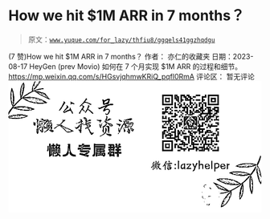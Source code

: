 # How we hit $1M ARR in 7 months？

> 原文：[`www.yuque.com/for_lazy/thfiu8/ggqels41ggzhqdgu`](https://www.yuque.com/for_lazy/thfiu8/ggqels41ggzhqdgu)

<ne-h2 id="d88bb88c" data-lake-id="d88bb88c"><ne-heading-ext><ne-heading-anchor></ne-heading-anchor><ne-heading-fold></ne-heading-fold></ne-heading-ext><ne-heading-content><ne-text id="uac70c2bd">(7 赞)How we hit $1M ARR in 7 months？</ne-text></ne-heading-content></ne-h2> <ne-p id="u81a44776" data-lake-id="u81a44776"><ne-text id="ucb1a29de">作者： 亦仁的收藏夹</ne-text></ne-p> <ne-p id="u871baaf9" data-lake-id="u871baaf9"><ne-text id="ue357f3c2">日期：2023-08-17</ne-text></ne-p> <ne-p id="u2ff8ac79" data-lake-id="u2ff8ac79"><ne-text id="uc35cba6c">HeyGen (prev Movio) 如何在 7 个月实现 $1M ARR 的过程和细节。</ne-text></ne-p> <ne-p id="uc8fa538b" data-lake-id="uc8fa538b">[<ne-text id="u237be04b">https://mp.weixin.qq.com/s/HGsvjqhmwKRiQ_pqfl0RmA</ne-text>](https://mp.weixin.qq.com/s/HGsvjqhmwKRiQ_pqfl0RmA)</ne-p> <ne-hole id="udb515a95" data-lake-id="udb515a95"><ne-card data-card-name="hr" data-card-type="block" id="fpTbB" data-event-boundary="card"><ne-p id="u63296c15" data-lake-id="u63296c15"><ne-text id="u602e8cb2">评论区：</ne-text></ne-p> <ne-p id="uc144075f" data-lake-id="uc144075f"><ne-text id="u8cf99934">暂无评论</ne-text></ne-p> <ne-p id="u7e74d365" data-lake-id="u7e74d365"><ne-card data-card-name="image" data-card-type="inline" id="ziL93" data-event-boundary="card">![](img/894d30a529e7c37bcd3392323c99941c.png)  <ne-hole id="u19cfbe69" data-lake-id="u19cfbe69"><ne-card data-card-name="hr" data-card-type="block" id="Axr4E" data-event-boundary="card"></ne-card></ne-hole></ne-card></ne-p></ne-card></ne-hole>